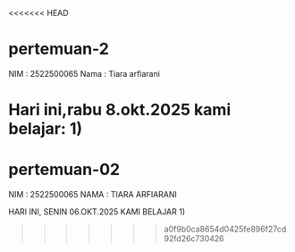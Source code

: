<<<<<<< HEAD
 # pertemuan-2
 NIM : 2522500065
 Nama : Tiara arfiarani

 Hari ini,rabu 8.okt.2025 kami belajar:
 1)  
=======
# pertemuan-02
NIM : 2522500065
NAMA : TIARA ARFIARANI

HARI INI, SENIN 06.OKT.2025 KAMI BELAJAR
1) 
>>>>>>> a0f9b0ca8654d0425fe896f27cd92fd26c730426
